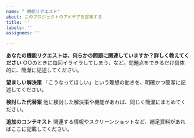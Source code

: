 ```yaml
---
name: " 機能リクエスト"
about: このプロジェクトのアイデアを提案する
title: ''
labels: ''
assignees: ''

---
```


**あなたの機能リクエストは、何らかの問題に関連していますか？詳しく教えてください**
○○のときに毎回イライラしてしまう、など。問題点をできるだけ具体的に、簡潔に記述してください。

**望ましい解決策**
「こうなってほしい」という理想の動きを、明確かつ簡潔に記述してください。

**検討した代替案**
他に検討した解決策や機能があれば、同じく簡潔にまとめてください。

**追加のコンテキスト**
関連する情報やスクリーンショットなど、補足資料があればここに記載してください。

